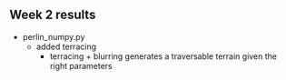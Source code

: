 ## Week 2 results

- perlin_numpy.py
  - added terracing
    - terracing + blurring generates a traversable terrain given the right parameters